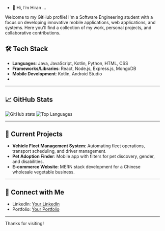 - 👋 Hi, I’m Hiran ...

Welcome to my GitHub profile! I'm a Software Engineering student with a focus on developing innovative mobile applications, web applications, and systems. Here you'll find a collection of my work, personal projects, and collaborative contributions.

## 🛠 Tech Stack
- **Languages**: Java, JavaScript, Kotlin, Python, HTML, CSS
- **Frameworks/Libraries**: React, Node.js, Express.js, MongoDB
- **Mobile Development**: Kotlin, Android Studio
- 
---

## 📈 GitHub Stats
![GitHub stats](https://github-readme-stats.vercel.app/api?username=[YourGitHubUsername]&show_icons=true&theme=radical)
![Top Languages](https://github-readme-stats.vercel.app/api/top-langs/?username=[YourGitHubUsername]&layout=compact&theme=radical)

---

## 🌱 Current Projects
- **Vehicle Fleet Management System**: Automating fleet operations, transport scheduling, and driver management.
- **Pet Adoption Finder**: Mobile app with filters for pet discovery, gender, and disabilities.
- **E-commerce Website**: MERN stack development for a Chinese wholesale vegetable business.

---

## 🔗 Connect with Me
- LinkedIn: [Your LinkedIn](https://linkedin.com/in/yourprofile)
- Portfolio: [Your Portfolio](https://yourportfolio.com)

---

Thanks for visiting!

